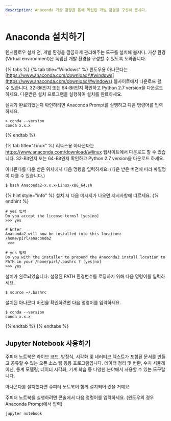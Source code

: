 ```yaml
---
description: Anaconda 가상 환경을 통해 독립된 개발 환경을 구성해 봅시다.
---
```


# Anaconda 설치하기

텐서플로우 설치 전, 개발 환경을 깔끔하게 관리해주는 도구를 설치해 봅시다. 가상 환경\(Virtual environment\)은 독립된 개발 환경을 구성할 수 있도록 도와줍니다.

{% tabs %}
{% tab title="Windows" %}
윈도우용 아나콘다는 [https://www.anaconda.com/download/\#windows](https://www.anaconda.com/download/#windows) 웹사이트에서 다운로드 할 수 있습니다. 32-Bit인지 또는 64-Bit인지 확인하고 Python 2.7 version을 다운로드 하세요. 다운받은 설치 프로그램을 실행하여 설치를 완료하세요.

설치가 완료되었는지 확인하려면 Anaconda Prompt를 실행하고 다음 명령어를 입력하세요.

```text
> conda --version
conda x.x.x
```
{% endtab %}

{% tab title="Linux" %}
리눅스용 아나콘다는 https://www.anaconda.com/download/\#linux 웹사이트에서 다운로드 할 수 있습니다. 32-Bit인지 또는 64-Bit인지 확인하고 Python 2.7 version을 다운로드 하세요.

아나콘다를 다운 받은 위치에서 다음 명령을 입력하세요. \(다운 받은 버전에 따라 파일명이 다를 수 있습니다.\)

```text
$ bash Anaconda2-x.x.x-Linux-x86_64.sh
```



{% hint style="info" %}
설치 시 다음 메시지가 나오면 지시사항에 따르세요.
{% endhint %}

```text
# yes 입력
Do you accept the license terms? [yes|no]
>>> yes

# Enter
Anaconda2 will now be installed into this location: /home/pirl/anaconda2
 >>>
 
# yes 입력
Do you with the installer to prepend the Anaconda2 install location to PATH in your /home/pirl/.bashrc ? [yes|no]
>>> yes
```



설치가 완료되었습니다. 설정된 PATH 환경변수를 로딩하기 위해 다음 명령어를 입력하세요.

```text
$ source ~/.bashrc
```



설치된 아나콘다 버전을 확인하려면 다음 명령어를 입력하세요.

```text
$ conda --version
conda x.x.x
```
{% endtab %}
{% endtabs %}

## Jupyter Notebook 사용하기

주피터 노트북은 라이브 코드, 방정식, 시각화 및 네러티브 텍스트가 포함된 문서를 만들고 공유할 수 있는 오픈 소스 웹 응용 프로그램입니다. 데이터 정리 및 변환, 수치 시뮬레이션, 통계 모델링, 데이터 시각화, 기계 학습 등 다양한 분야에서 사용할 수 있는 도구랍니다.



아나콘다를 설치했다면 주피터 노트북이 함께 설치되어 있을 거예요.

주피터 노트북을 실행하려면 콘솔에서 다음 명령어를 입력하세요. \(윈도우의 경우 Anaconda Prompt에서 입력\)

```text
jupyter notebook
```

